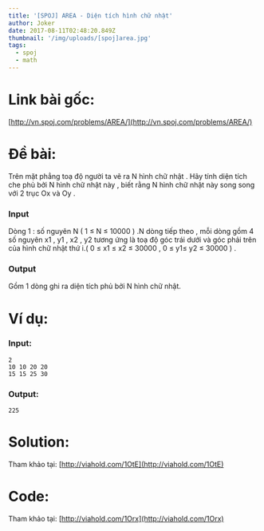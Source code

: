 ```yaml
---
title: '[SPOJ] AREA - Diện tích hình chữ nhật'
author: Joker
date: 2017-08-11T02:48:20.849Z
thumbnail: '/img/uploads/[spoj]area.jpg'
tags:
  - spoj
  - math
---
```

# Link bài gốc:

[http://vn.spoj.com/problems/AREA/](http://vn.spoj.com/problems/AREA/)

# Đề bài:

Trên mặt phẳng toạ độ người ta vẽ ra N hình chữ nhật . Hãy tính diện tích che phủ bởi N hình chữ nhật này , biết rằng N hình chữ nhật này song song với 2 trục Ox và Oy .

### Input

Dòng 1 : số nguyên N \( 1 ≤ N ≤ 10000 \) .N dòng tiếp theo , mỗi dòng gồm 4 số nguyên x1 , y1 , x2 , y2 tương ứng là toạ độ góc trái dưới và góc phải trên của hình chữ nhật thứ i.\( 0 ≤ x1 ≤ x2 ≤ 30000 , 0 ≤ y1≤ y2 ≤ 30000 \) .

### Output

Gồm 1 dòng ghi ra diện tích phủ bởi N hình chữ nhật.


# Ví dụ:

### Input:

```
2
10 10 20 20
15 15 25 30
```

### Output:

```
225 
```

# Solution:

Tham khảo tại: [http://viahold.com/1OtE](http://viahold.com/1OtE)

# Code:

Tham khảo tại: [http://viahold.com/1Orx](http://viahold.com/1Orx)




